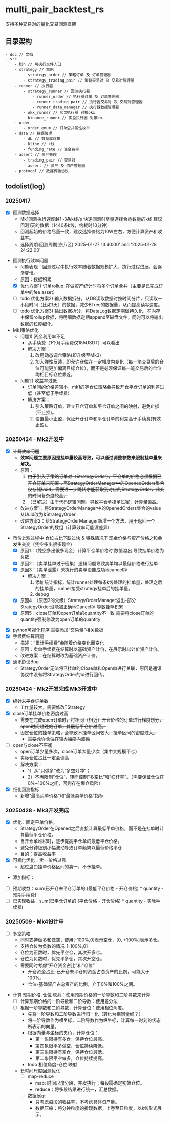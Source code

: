 # multi_pair_backtest_rs
支持多种交易对的量化交易回测框架
## 目录架构
```
- doc // 文档
- src
    - bin // 可执行文件入口
    - strategy // 策略
        - strategy_order // 策略订单 及 订单管理器
        - strategy_trading_pair // 策略交易对 及 交易对管理器
    - runner // 执行器
        - strategy_runner // 回测执行器
            - runner_order // 执行器订单 及 订单管理器
            - runner_trading_pair // 执行器交易对 及 交易对管理器
            - runner_data_manager // 执行器数据管理器
        - okx_runner // 实盘执行器 对接okx
        - binance_runner // 实盘执行器 对接bn
    - order
        - order_enum // 订单公共属性枚举
    - data // 数据管理
        - db // 数据库连接
        - kline // k线
        - funding_rate // 资金费率
    - assert // 资产管理
        - trading_pair // 交易对
        - assert // 资产 及 资产管理器
    - protocol // 数据传输协议
```
## todolist(log)
### 20250417
 - [x] 回测数据选择
   - Mk1回测执行速度越1~3条k线/s 快速回测时尽量选择合适数量的k线 建议回测1天的数据（1440条k线，约耗时10分钟）
   - 回测起始的价格尽量一致，建议选择价格为10W左右，方便计算资产和收益率。
   - 选择周期:回测周期(东八区)'2025-01-27 13:40:00' and '2025-01-28 24:22:00'
 - 回测执行效率问题
   - 问题表现：回测过程中执行效率随着数据规模扩大、执行过程进展，会逐渐变慢。
   - 原因：数据积累
   - [x] 优化方案1) 订单rollup: 在做资产统计时将多个订单合并（主要是已完成订单中的fee asset）
   - [ ] todo 优化方案2) 输入数据拆分，从DB读取数据时按时间分片，只读取一小段时间（比如1天）的数据，减少BTree的数据量，从而提高读写速度。
   - [ ] todo 优化方案3) 输出数据拆分，将DataLog数据定期做持久化，在内存中保留rollup数据，将明细数据定期append至磁盘文件，同时可以将输出数据的粒度细化。
 - Mk1策略优化
   - 问题1) 资金利用率不足
     - 从手续费（1个月手续费仅185USDT）可以看出
     - 解决方案：
       1. 改用动态调仓策略(即升级至Mk3)
       2. 加入弹性反馈，即允许仓位在一定幅度内变化（每一笔交易后的仓位可能更加偏离目标仓位），而不是必须保证每一笔交易后的仓位均相目标仓位靠近。
   - 问题2) 收益率过低
     - 订单间的价格差较小，mk1的等仓位策略会导致开仓平仓订单的利差过低（甚至低于手续费）
     - 解决方案：
       1. 引入策略订单，建立开仓订单和平仓订单之间的映射，避免止损(不止损)。
       2. 设置最小止盈，保证开仓订单和平仓订单的利差高于手续费(有效止盈)。
### 20250424 - Mk2开发中
 - [x] ~~计算效率问题~~
   - **效率问题主要原因是挂单量较高导致，可以通过调整参数来限制挂单量来解决。**
   - 原因：
     1. ~~由于引入了策略订单对（StrategyOrder），平仓单的价格必须根据已开仓订单来配置；而StrategyOrderManager中的OpenedOrders集合仅存储Uuid，需要进一步跳转才能获取到对应的StrategyOrder，此处的时间复杂度较高。~~
     2. （已解决）由于代码逻辑问题，导致平仓单挂单过密，计算量偏高。
   - 改进方案1：将StrategyOrderManager中的OpenedOrders集合的value从Uuid改为&StrategyOrder
   - 改进方案2：给StrategyOrderManager新增一个方法，用于返回一个StrategyOrder的数组（计算效率可能没差异）
 - 币价上涨过程中 仓位占比下跌过快 & 特殊情况下 现金价格与资产价格之和会发生突变（凭空多出很多现金）
   - [x] 原因1：（凭空多出很多现金）计算平仓单价格时 数值溢出 导致挂单价格为负数
   - [x] 原因2：（卖单挂单过于密集）逻辑问题导致卖单均以最低价格进行挂单
   - [x] 原因3：（卖单泄露）未执行的卖单没能成功地cancel掉
     - 解决方案：
       1. 添加统计指标，统计runner处理每条k线处理的挂单量，处理之后的挂单量，runner接受strategy挂单后的挂单量。  
       2. debug
   - [x] 原因4：（原因3的父级）StrategyOrderManager溢出-部分StrategyOrder没能被正确地Cancel掉 导数挂单积累
   - [x] 原因5：close订单和open订单的quantity不一致 需要将close订单的quantity强制修改为open订单的quantity
 - [x] python可视化程序 需要添加“交易量”相关数据
 - [x] 手续费结算问题
   - 描述：“累计手续费”会随着价格变化而变化
   - 原因：卖单手续费在结算时以基础资产计价，在展示时以计价资产计价。
   - 改进方案：在结算时改为基础资产计价。
 - [x] 通讯协议Bug
   - StrategyOrder无法将已挂单的Close单和Open单进行关联，原因是通讯协议中没有将StrategyOrder的id进行回传。
### 20250424 - Mk2开发完成 Mk3开发中
 - [x] ~~统计未平仓订单数~~
   - 工作量较大，需要修改TStrategy
 - [x] close订单挂单价格密度过高
   - ~~需要在完成open订单时，将相同（相近）开仓价格的订单进行梯度划分，open时间越晚的订单，其最低平仓价越高。~~
   - ~~固定仓位的挂单策略，会导致不挂单区间较大，挂单区间的密度过大。~~
     - ~~需要允许仓位在较大幅度内波动~~
 - [ ] open与close不平衡
   - open订单少量多次，close订单大量少次（集中大规模平仓）
   - 实际仓位占比一定会偏高
   - 解决方案：
     - 1）从“只做多”改为“多空对冲”；
     - 2）不再限制“仓位”，转而控制“多空比”和“杠杆率”。（需要保证仓位在0%~100%之间，否则存在爆仓风险）
 - [x] 细化回测指标
   - 新增“最高买单价格”和“最低卖单价格”指标
### 20250428 - Mk3开发完成
 - [x] 优化：固定平单价格。
   - StrategyOrder在Opened之后直接计算最低平单价格，而不是在挂单时计算最低平仓价格。
   - 当开仓单堆积时，逐步提高平仓单的最低平仓价格。
   - 避免分钟级别小幅波动导致订单频繁以最低价格平仓
   - 目的：提高收益率
 - [x] 可视化优化：卖一价格过高
   - 超过盘口挂单价格区间的卖一，不予挂单。
 -  添加指标： 
   - [ ] 预期收益：sum(已开仓未平仓订单的 (最低平仓价格 - 开仓价格) * quantity - 预期手续费)
   - [ ] 已实现收益：sum(已平仓订单的 (平仓价格 - 开仓价格) * quantity - 实际手续费)
### 20250509 - Mk4设计中
 - [ ] 多空策略
   - 同时支持做多和做空，使用\[-100%,0\]表示空仓，\[0, +100%\]表示多仓。
   - 支持仓位为负数的情况-\[-100%,0\]
   - 仓位为正数时，优先平空仓，其次开多仓。
   - 仓位为负数时，优先平多仓，其次开空仓。
   - 需要同时考虑“开仓资金占比”和“仓位”
     - 开仓资金占比-已开仓未平仓的资金占总资产的比例，可能大于100%。
     - 仓位-基础资产占总资产的比例，介于0%和100%之间。
 - 计算 预期价格-仓位 映射：使用预期价格的一阶导数和二阶导数来计算
   - [ ] 计算预期价格的一阶导数和二阶导数：使用差分法
   - [ ] 根据一阶导数和二阶导数，计算仓位：使用相位角度。
     - 先将一阶导数和二阶导数进行归一化（转化为相同量纲？）
     - 将一阶导数作为横坐标，二阶导数作为纵坐标，计算每一时刻的状态所表示的向量。
     - 根据向量与坐标的夹角，计算仓位：
       - 第一象限持有多仓，保持仓位最高。
       - 第四象限平多做空，仓位持续降低。
       - 第三象限持有空仓，保持仓位最低。
       - 第二象限平空做多，仓位持续提高。
     - todo 相位角度-仓位 映射
   - 长时间尺度回测优化
     - [ ] map-reduce
       - map: 时间尺度分段，并发执行；每段需确定初始仓位。
       - reduce：将多段结果进行统一，汇总数据。
     - [ ] 数据展示
       - 只考虑每段的收益率，不考虑具体资产量。
       - 数据压缩：将分钟粒度的折现数据，上卷至日粒度，以k线形式展示。